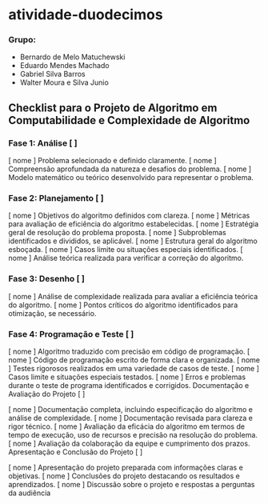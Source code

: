 # atividade-duodecimos

### Grupo:
- Bernardo de Melo Matuchewski
- Eduardo Mendes Machado
- Gabriel Silva Barros
- Walter Moura e Silva Junio

## Checklist para o Projeto de Algoritmo em Computabilidade e Complexidade de Algoritmo

### Fase 1: Análise [ ] 

[ nome ] Problema selecionado e definido claramente.
[ nome ]  Compreensão aprofundada da natureza e desafios do problema.
[ nome ] Modelo matemático ou teórico desenvolvido para representar o problema.
### Fase 2: Planejamento [ ] 

 [ nome ] Objetivos do algoritmo definidos com clareza.
 [ nome ] Métricas para avaliação de eficiência do algoritmo estabelecidas.
 [ nome ] Estratégia geral de resolução do problema proposta.
 [ nome ] Subproblemas identificados e divididos, se aplicável.
 [ nome ] Estrutura geral do algoritmo esboçada.
 [ nome ] Casos limite ou situações especiais identificados.
 [ nome ] Análise teórica realizada para verificar a correção do algoritmo.
### Fase 3: Desenho [ ] 

 [ nome ] Análise de complexidade realizada para avaliar a eficiência teórica do algoritmo.
 [ nome ] Pontos críticos do algoritmo identificados para otimização, se necessário.
### Fase 4: Programação e Teste [ ] 

[ nome ] Algoritmo traduzido com precisão em código de programação.
[ nome ] Código de programação escrito de forma clara e organizada.
[ nome ]  Testes rigorosos realizados em uma variedade de casos de teste.
[ nome ] Casos limite e situações especiais testados.
[ nome ] Erros e problemas durante o teste de programa identificados e corrigidos.
Documentação e Avaliação do Projeto [ ] 

 [ nome ] Documentação completa, incluindo especificação do algoritmo e análise de complexidade.
 [ nome ] Documentação revisada para clareza e rigor técnico.
 [ nome ] Avaliação da eficácia do algoritmo em termos de tempo de execução, uso de recursos e precisão na resolução do problema.
 [ nome ] Avaliação da colaboração da equipe e cumprimento dos prazos.
Apresentação e Conclusão do Projeto [ ] 

[ nome ] Apresentação do projeto preparada com informações claras e objetivas.
[ nome ] Conclusões do projeto destacando os resultados e aprendizados.
[ nome ] Discussão sobre o projeto e respostas a perguntas da audiência
